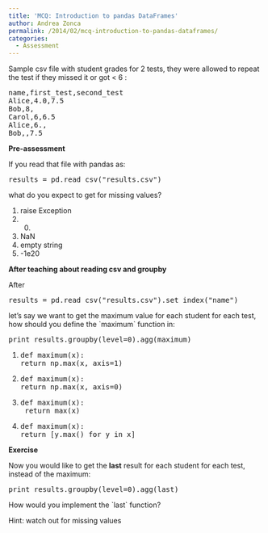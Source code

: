 ```yaml
---
title: 'MCQ: Introduction to pandas DataFrames'
author: Andrea Zonca
permalink: /2014/02/mcq-introduction-to-pandas-dataframes/
categories:
  - Assessment
---
```

Sample csv file with student grades for 2 tests, they were allowed to repeat the test if they missed it or got < 6 :

<pre>name,first_test,second_test
Alice,4.0,7.5
Bob,8,
Carol,6,6.5
Alice,6.,
Bob,,7.5</pre>

**Pre-assessment**

If you read that file with pandas as:

<pre>results = pd.read_csv("results.csv")</pre>

what do you expect to get for missing values?

1.  raise Exception
2.  0.
3.  NaN
4.  empty string
5.  -1e20

**After teaching about reading csv and groupby**

After

<pre>results = pd.read_csv("results.csv").set_index("name")</pre>

let&#8217;s say we want to get the maximum value for each student for each test, how should you define the \`maximum\` function in:

<pre>print results.groupby(level=0).agg(maximum)</pre>

1.  <pre>def maximum(x):
    return np.max(x, axis=1)</pre>

2.  <pre>def maximum(x):
    return np.max(x, axis=0)</pre>

3.  <pre>def maximum(x):
     return max(x)</pre>

4.  <pre>def maximum(x):
    return [y.max() for y in x]</pre>

**Exercise**

Now you would like to get the **last** result for each student for each test, instead of the maximum:

<pre>print results.groupby(level=0).agg(last)</pre>

How would you implement the \`last\` function?

Hint: watch out for missing values
